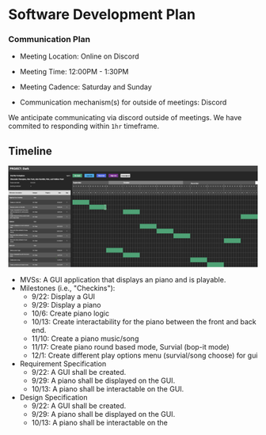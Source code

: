 # Software Development Plan

### Communication Plan

- Meeting Location: Online on Discord
- Meeting Time: 12:00PM - 1:30PM
- Meeting Cadence: Saturday and Sunday

- Communication mechanism(s) for outside of meetings: Discord

We anticipate communicating via discord outside of meetings. We have commited to responding within `1hr` timeframe.

## Timeline

![gantt](../assets/gantt-chart.png)

- MVSs: A GUI application that displays an piano and is playable.
- Milestones (i.e., "Checkins"):
  - 9/22: Display a GUI
  - 9/29: Display a piano
  - 10/6: Create piano logic
  - 10/13: Create interactability for the piano between the front and back end.
  - 11/10: Create a piano music/song
  - 11/17: Create piano round based mode, Survial (bop-it mode)
  - 12/1: Create different play options menu (survial/song choose) for gui
- Requirement Specification
  - 9/22: A GUI shall be created.
  - 9/29: A piano shall be displayed on the GUI.
  - 10/13: A piano shall be interactable on the GUI.
- Design Specification
  - 9/22: A GUI shall be created.
  - 9/29: A piano shall be displayed on the GUI.
  - 10/13: A piano shall be interactable on the
